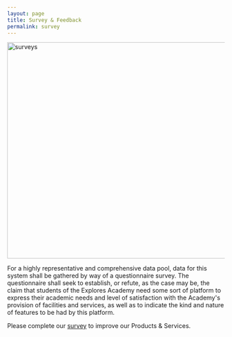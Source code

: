 ```yaml
---
layout: page
title: Survey & Feedback
permalink: survey
---
```

<script async src="https://www.googletagmanager.com/gtag/js?id=UA-154149731-1"></script>
<script>
  window.dataLayer = window.dataLayer || [];
  function gtag(){dataLayer.push(arguments);}
  gtag('js', new Date());

  gtag('config', 'UA-154149731-1');
</script>
<img src="https://images.pexels.com/photos/669614/pexels-photo-669614.jpeg?auto=compress&cs=tinysrgb&dpr=2&h=650&w=940" alt="surveys" height="500" width="800">


For a highly representative and comprehensive data pool, data for this system shall be gathered by way of a questionnaire survey. The questionnaire shall seek to establish, or refute, as the case may be, the claim that students of the Explores Academy need some sort of platform to express their academic needs and level of satisfaction with the Academy's provision of facilities and services, as well as to indicate the kind and nature of features to be had by this platform. 

Please complete our <a href="https://docs.google.com/forms/d/e/1FAIpQLSe-m4Uv5ihJeduV4kFv2_hbbmNunRBsDvI_9zGXOcnfPiF6ag/viewform?usp=sf_link" target="_blank">survey</a> to improve our Products & Services.
